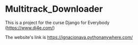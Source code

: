 # Multitrack_Downloader

This is a project for the curse Django for Everybody (https://www.dj4e.com/)

The website's link is https://ignacionava.pythonanywhere.com/
